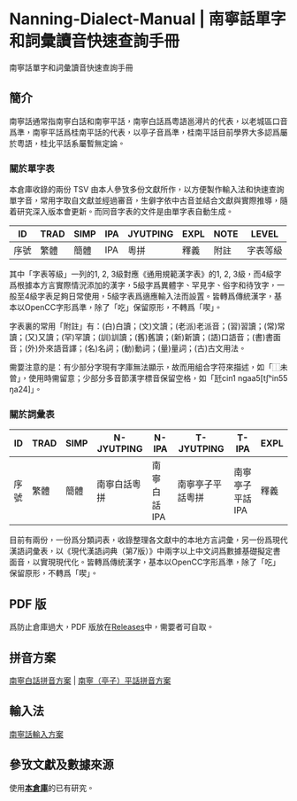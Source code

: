 <div lang="zh-HK">

# Nanning-Dialect-Manual | 南寧話單字和詞彙讀音快速查詢手冊

南寧話單字和詞彙讀音快速查詢手冊

## 簡介

南寧話通常指南寧白話和南寧平話，南寧白話爲粵語邕潯片的代表，以老城區口音爲準，南寧平話爲桂南平話的代表，以亭子音爲準，桂南平話目前學界大多認爲屬於粵語，桂北平話系屬暫無定論。

### 關於單字表

本倉庫收錄的兩份 TSV 由本人參攷多份文獻所作，以方便製作輸入法和快速查詢單字音，常用字取自文獻並經過審音，生僻字依中古音並結合文獻與實際推導，隨着研究深入版本會更新。而同音字表的文件是由單字表自動生成。

ID|TRAD|SIMP|IPA|JYUTPING|EXPL|NOTE|LEVEL
---|---|---|---|---|---|---|---
序號|繁體|簡體|IPA|粵拼|釋義|附註|字表等級

其中「字表等級」一列的1, 2, 3級對應《通用規範漢字表》的1, 2, 3級，而4級字爲根據本方言實際情況添加的漢字，5級字爲異體字、罕見字、俗字和待攷字，一般至4級字表足夠日常使用，5級字表爲適應輸入法而設置。皆轉爲傳統漢字，基本以OpenCC字形爲準，除了「吃」保留原形，不轉爲「喫」。

字表裏的常用「附註」有：(白)白讀；(文)文讀；(老派)老派音；(習)習讀；(常)常讀；(又)又讀；(罕)罕讀；(訓)訓讀；(舊)舊讀；(新)新讀；(語)口語音；(書)書面音；(外)外來語音譯；(名)名詞；(動)動詞；(量)量詞；(古)古文用法。

需要注意的是：有少部分字現有字庫無法顯示，故而用組合字符來描述，如「⿰未曾」，使用時需留意；少部分多音節漢字標音保留空格，如「瓩cin1 ngaa5[tʃʰin55 ŋa24]」。

### 關於詞彙表

ID|TRAD|SIMP|N-JYUTPING|N-IPA|T-JYUTPING|T-IPA|EXPL
---|---|---|---|---|---|---|---
序號|繁體|簡體|南寧白話粵拼|南寧白話IPA|南寧亭子平話粵拼|南寧亭子平話IPA|釋義

目前有兩份，一份爲分類詞表，收錄整理各文獻中的本地方言詞彙，另一份爲現代漢語詞彙表，以《現代漢語詞典（第7版）》中兩字以上中文詞爲數據基礎擬定書面音，以實現現代化。皆轉爲傳統漢字，基本以OpenCC字形爲準，除了「吃」保留原形，不轉爲「喫」。

## PDF 版

爲防止倉庫過大，PDF 版放在[Releases](https://github.com/leimaau/Nanning-Dialect-Manual/releases)中，需要者可自取。

## 拼音方案

[南寧白話拼音方案](https://leimaau.github.io/book/PHONETICIZE.html) | [南寧（亭子）平話拼音方案](https://leimaau.github.io/book/PHONETICIZE_bingwaa.html)

## 輸入法

[南寧話輸入方案](https://github.com/leimaau/naamning_jyutping)

## 參攷文獻及數據來源

使用[**本倉庫**](https://github.com/leimaau/bookCollection)的已有研究。

</div>